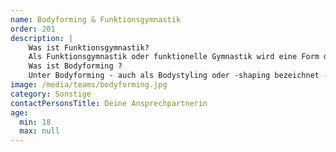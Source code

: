 ```yaml
---
name: Bodyforming & Funktionsgymnastik
order: 201
description: |
    Was ist Funktionsgymnastik? 
    Als Funktionsgymnastik oder funktionelle Gymnastik wird eine Form der Gymnastik bezeichnet, bei der Gelenke, Sehnen und Bänder nicht übermäßig belastet und gedehnt werden. Sie wird auch "anatomisch orientierte Gymnastik" genannt.
    Was ist Bodyforming ?
    Unter Bodyforming - auch als Bodystyling oder -shaping bezeichnet - versteht man verschiedene Fitness-Workouts und Sportarten, die besonders effektiv für eine wohlgeformte Figur sorgen.
image: /media/teams/bodyforming.jpg
category: Sonstige
contactPersonsTitle: Deine Ansprechpartnerin
age:
  min: 18
  max: null
---
```


